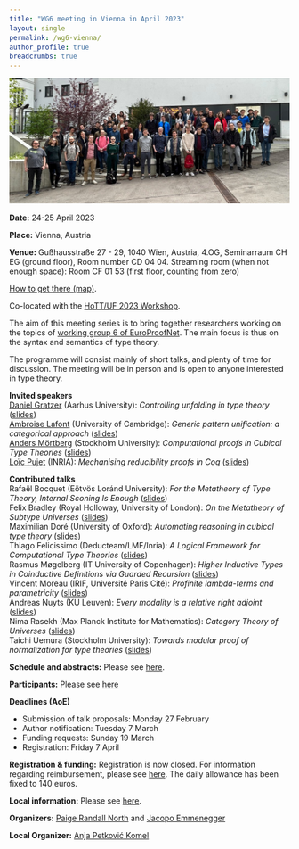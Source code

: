 ```yaml
---
title: "WG6 meeting in Vienna in April 2023"
layout: single
permalink: /wg6-vienna/
author_profile: true
breadcrumbs: true
---
```


![Workshop group photo](./vienna-group-photo.jpg)

**Date:** 24-25 April 2023

**Place:** Vienna, Austria

**Venue:** Gußhausstraße 27 - 29, 1040 Wien, Austria,
4.OG, Seminarraum CH EG (ground floor), Room number CD 04 04.
Streaming room (when not enough space): Room CF 01 53 (first floor, counting from zero)

[How to get there (map)](venue.png).

Co-located with the [HoTT/UF 2023 Workshop](https://hott-uf.github.io/2023/).

The aim of this meeting series is to bring together researchers working on the topics of [working group 6 of EuroProofNet](https://europroofnet.github.io/wg6/). The main focus is thus on the syntax and semantics of type theory.

The programme will consist mainly of short talks, and plenty of time for discussion. The meeting will be in person and is open to anyone interested in type theory.


**Invited speakers**  
[Daniel Gratzer](https://jozefg.github.io/) (Aarhus University):
_Controlling unfolding in type theory_ ([slides](./slides/gratzer.pdf))  
[Ambroise Lafont](https://amblafont.github.io/) (University of Cambridge):
_Generic pattern unification: a categorical approach_ ([slides](./slides/lafont.pdf))  
[Anders Mörtberg](https://staff.math.su.se/anders.mortberg/) (Stockholm University):
_Computational proofs in Cubical Type Theories_ ([slides](./slides/mortberg.pdf))  
[Loïc Pujet](https://pujet.fr/) (INRIA):
_Mechanising reducibility proofs in Coq_ ([slides](./slides/pujet.pdf))  

**Contributed talks**  
Rafaël Bocquet (Eötvös Loránd University):
_For the Metatheory of Type Theory, Internal Sconing Is Enough_ ([slides](./slides/bocquet.pdf))  
Felix Bradley	(Royal Holloway, University of London):
_On the Metatheory of Subtype Universes_ ([slides](./slides/bradley.pdf))  
Maximilian Doré (University of Oxford):
_Automating reasoning in cubical type theory_ ([slides](./slides/dore.pdf))  
Thiago Felicissimo (Deducteam/LMF/Inria):
_A Logical Framework for Computational Type Theories_ ([slides](./slides/felicissimo.pdf))  
Rasmus Møgelberg (IT University of Copenhagen):
_Higher Inductive Types in Coinductive Definitions via Guarded Recursion_ ([slides](./slides/mogelberg.pdf))  
Vincent Moreau (IRIF, Université Paris Cité):
_Profinite lambda-terms and parametricity_ ([slides](./slides/moreau.pdf))  
Andreas Nuyts (KU Leuven):
_Every modality is a relative right adjoint_ ([slides](./slides/nuyts.pdf))  
Nima Rasekh (Max Planck Institute for Mathematics):
_Category Theory of Universes_ ([slides](./slides/rasekh.pdf))  
Taichi Uemura (Stockholm University):
_Towards modular proof of normalization for type theories_ ([slides](./slides/uemura.pdf))  

**Schedule and abstracts:** Please see [here](programme).

**Participants:** Please see [here](participants)

**Deadlines (AoE)**

* Submission of talk proposals: Monday 27 February
* Author notification: Tuesday 7 March
* Funding requests: Sunday 19 March
* Registration: Friday 7 April

**Registration & funding:**
Registration is now closed. For information regarding reimbursement, please see [here](../reimbursement-rules). The daily allowance has been fixed to 140 euros.


**Local information:** Please see [here](https://hott-uf.github.io/2023/local-info.html).

**Organizers:** [Paige Randall North](https://paigenorth.github.io/) and [Jacopo Emmenegger](https://jacopoemmenegger.wordpress.com/)

**Local Organizer:** [Anja Petković Komel](https://anjapetkovic.com/)
